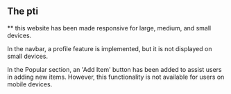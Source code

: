 ## The pti 
** this website has been made responsive for large, medium, and small devices.

  In the navbar, a profile feature is implemented, but it is not displayed on small devices.
  
  In the Popular section, an 'Add Item' button has been added to assist users in adding new items. However, this functionality is not available for users on mobile devices.


